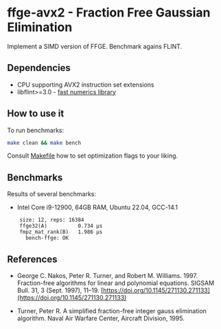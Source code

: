 ffge-avx2 - Fraction Free Gaussian Elimination
==============================================

Implement a SIMD version of FFGE.  Benchmark agains FLINT.


Dependencies
------------

* CPU supporting AVX2 instruction set extensions
* libflint>=3.0 - [fast numerics library](https://flintlib.org)


How to use it
-------------

To run benchmarks:

```bash
make clean && make bench
```

Consult [Makefile](./Makefile) how to set optimization flags to your liking.


Benchmarks
----------

Results of several benchmarks:

* Intel Core i9-12900, 64GB RAM, Ubuntu 22.04, GCC-14.1

```text
	size: 12, reps: 16384
	ffge32(A)          0.734 μs
	fmpz_mat_rank(B)   1.986 μs
	  bench-ffge: OK
```


References
----------

* George C. Nakos, Peter R. Turner, and Robert M. Williams. 1997.  Fraction-free
algorithms for linear and polynomial equations. SIGSAM Bull. 31, 3 (Sept.
1997), 11–19. [https://doi.org/10.1145/271130.271133](https://doi.org/10.1145/271130.271133)

* Turner, Peter R. A simplified fraction-free integer gauss elimination algorithm. Naval Air Warfare Center, Aircraft Division, 1995.


